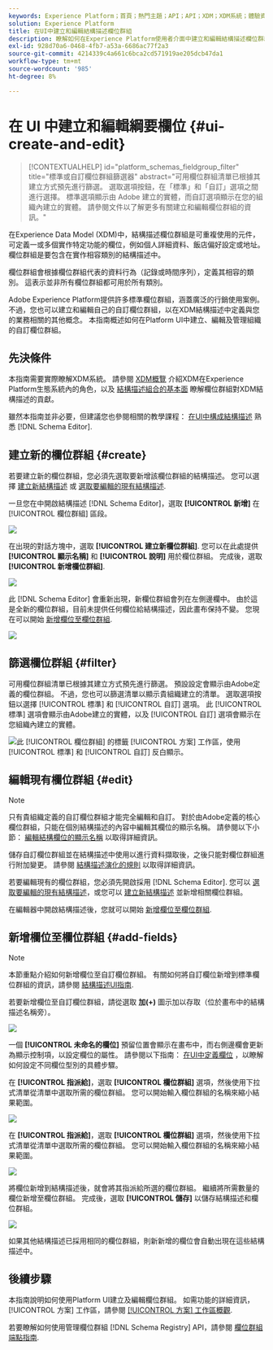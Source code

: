```yaml
---
keywords: Experience Platform；首頁；熱門主題；API；API；XDM；XDM系統；體驗資料模型；資料模型；ui；工作區；欄位群組；欄位群組；
solution: Experience Platform
title: 在UI中建立和編輯結構描述欄位群組
description: 瞭解如何在Experience Platform使用者介面中建立和編輯結構描述欄位群組。
exl-id: 928d70a6-0468-4fb7-a53a-6686ac77f2a3
source-git-commit: 4214339c4a661c6bca2cd571919ae205dcb47da1
workflow-type: tm+mt
source-wordcount: '985'
ht-degree: 8%

---
```


# 在 UI 中建立和編輯綱要欄位 {#ui-create-and-edit}

>[!CONTEXTUALHELP]
>id="platform_schemas_fieldgroup_filter"
>title="標準或自訂欄位群組篩選器"
>abstract="可用欄位群組清單已根據其建立方式預先進行篩選。 選取選項按鈕，在「標準」和「自訂」選項之間進行選擇。 標準選項顯示由 Adobe 建立的實體，而自訂選項顯示在您的組織內建立的實體。 請參閱文件以了解更多有關建立和編輯欄位群組的資訊。"

在Experience Data Model (XDM)中，結構描述欄位群組是可重複使用的元件，可定義一或多個實作特定功能的欄位，例如個人詳細資料、飯店偏好設定或地址。 欄位群組是要包含在實作相容類別的結構描述中。

欄位群組會根據欄位群組代表的資料行為（記錄或時間序列），定義其相容的類別。 這表示並非所有欄位群組都可用於所有類別。

Adobe Experience Platform提供許多標準欄位群組，涵蓋廣泛的行銷使用案例。 不過，您也可以建立和編輯自己的自訂欄位群組，以在XDM結構描述中定義與您的業務相關的其他概念。 本指南概述如何在Platform UI中建立、編輯及管理組織的自訂欄位群組。

## 先決條件

本指南需要實際瞭解XDM系統。 請參閱 [XDM概覽](../../home.md) 介紹XDM在Experience Platform生態系統內的角色，以及 [結構描述組合的基本面](../../schema/composition.md) 瞭解欄位群組對XDM結構描述的貢獻。

雖然本指南並非必要，但建議您也參閱相關的教學課程： [在UI中構成結構描述](../../tutorials/create-schema-ui.md) 熟悉 [!DNL Schema Editor].

## 建立新的欄位群組 {#create}

若要建立新的欄位群組，您必須先選取要新增該欄位群組的結構描述。 您可以選擇 [建立新結構描述](./schemas.md#create) 或 [選取要編輯的現有結構描述](./schemas.md#edit).

一旦您在中開啟結構描述 [!DNL Schema Editor]，選取 **[!UICONTROL 新增]** 在 [!UICONTROL 欄位群組] 區段。

![](../../images/ui/resources/field-groups/add-field-group.png)

在出現的對話方塊中，選取 **[!UICONTROL 建立新欄位群組]**. 您可以在此處提供 **[!UICONTROL 顯示名稱]** 和 **[!UICONTROL 說明]** 用於欄位群組。 完成後，選取 **[!UICONTROL 新增欄位群組]**.

![](../../images/ui/resources/field-groups/create-field-group.png)

此 [!DNL Schema Editor] 會重新出現，新欄位群組會列在左側邊欄中。 由於這是全新的欄位群組，目前未提供任何欄位給結構描述，因此畫布保持不變。 您現在可以開始 [新增欄位至欄位群組](#add-fields).

![](../../images/ui/resources/field-groups/field-group-added.png)

## 篩選欄位群組 {#filter}

可用欄位群組清單已根據其建立方式預先進行篩選。 預設設定會顯示由Adobe定義的欄位群組。 不過，您也可以篩選清單以顯示貴組織建立的清單。 選取選項按鈕以選擇 [!UICONTROL 標準] 和 [!UICONTROL 自訂] 選項。 此 [!UICONTROL 標準] 選項會顯示由Adobe建立的實體，以及 [!UICONTROL 自訂] 選項會顯示在您組織內建立的實體。

![此 [!UICONTROL 欄位群組] 的標籤 [!UICONTROL 方案] 工作區，使用 [!UICONTROL 標準] 和 [!UICONTROL 自訂] 反白顯示。](../../images/ui/resources/field-groups/standard-and-custom-field-groups.png)

## 編輯現有欄位群組 {#edit}

>[!NOTE]
>
>只有貴組織定義的自訂欄位群組才能完全編輯和自訂。 對於由Adobe定義的核心欄位群組，只能在個別結構描述的內容中編輯其欄位的顯示名稱。 請參閱以下小節： [編輯結構欄位的顯示名稱](./schemas.md#display-names) 以取得詳細資訊。
>
>儲存自訂欄位群組並在結構描述中使用以進行資料擷取後，之後只能對欄位群組進行附加變更。 請參閱 [結構描述演化的規則](../../schema/composition.md#evolution) 以取得詳細資訊。

若要編輯現有的欄位群組，您必須先開啟採用 [!DNL Schema Editor]. 您可以 [選取要編輯的現有結構描述](./schemas.md#edit)，或您可以 [建立新結構描述](./schemas.md#create) 並新增相關欄位群組。

在編輯器中開啟結構描述後，您就可以開始 [新增欄位至欄位群組](#add-fields).

## 新增欄位至欄位群組 {#add-fields}

>[!NOTE]
>
>本節重點介紹如何新增欄位至自訂欄位群組。 有關如何將自訂欄位新增到標準欄位群組的資訊，請參閱 [結構描述UI指南](./schemas.md#custom-fields-for-standard-groups).

若要新增欄位至自訂欄位群組，請從選取 **加(+)** 圖示加以存取（位於畫布中的結構描述名稱旁）。

![](../../images/ui/resources/field-groups/add-field.png)

一個 **[!UICONTROL 未命名的欄位]** 預留位置會顯示在畫布中，而右側邊欄會更新為顯示控制項，以設定欄位的屬性。 請參閱以下指南： [在UI中定義欄位](../fields/overview.md#define) ，以瞭解如何設定不同欄位型別的具體步驟。

在 **[!UICONTROL 指派給]**，選取 **[!UICONTROL 欄位群組]** 選項，然後使用下拉式清單從清單中選取所需的欄位群組。 您可以開始輸入欄位群組的名稱來縮小結果範圍。

![](../../images/ui/resources/field-groups/select-field-group.png)

在 **[!UICONTROL 指派給]**，選取 **[!UICONTROL 欄位群組]** 選項，然後使用下拉式清單從清單中選取所需的欄位群組。 您可以開始輸入欄位群組的名稱來縮小結果範圍。

![](../../images/ui/resources/field-groups/select-field-group.png)

將欄位新增到結構描述後，就會將其指派給所選的欄位群組。 繼續將所需數量的欄位新增至欄位群組。 完成後，選取 **[!UICONTROL 儲存]** 以儲存結構描述和欄位群組。

![](../../images/ui/resources/field-groups/complete-field-group.png)

如果其他結構描述已採用相同的欄位群組，則新新增的欄位會自動出現在這些結構描述中。

## 後續步驟

本指南說明如何使用Platform UI建立及編輯欄位群組。 如需功能的詳細資訊， [!UICONTROL 方案] 工作區，請參閱 [[!UICONTROL 方案] 工作區概觀](../overview.md).

若要瞭解如何使用管理欄位群組 [!DNL Schema Registry] API，請參閱 [欄位群組端點指南](../../api/field-groups.md).
